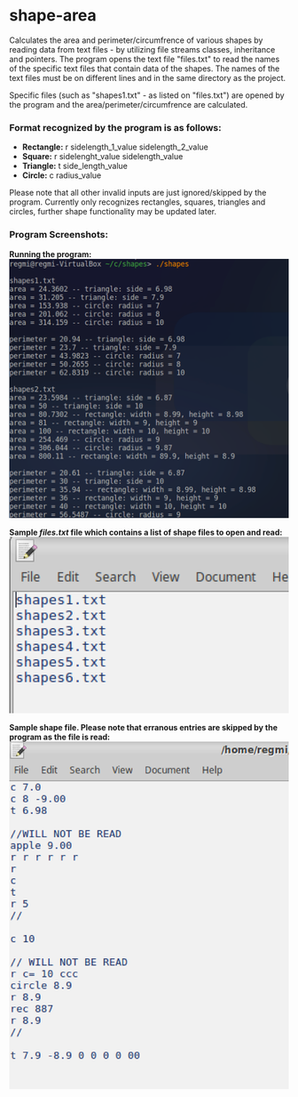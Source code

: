 # shape-area

Calculates the area and perimeter/circumfrence of various shapes by reading data from text files - by utilizing file streams classes, inheritance and pointers. The program opens the text file "files.txt" to read the names of the specific text files that contain data of the shapes. The names of the text files must be on different lines and in the same directory as the project.

Specific files (such as "shapes1.txt" - as listed on "files.txt") are opened by the program and the area/perimeter/circumfrence are calculated. 

### Format recognized by the program is as follows:

- **Rectangle:** r sidelength_1_value sidelength_2_value
- **Square:** r sidelenght_value sidelength_value
- **Triangle:** t side_length_value
- **Circle:** c radius_value

Please note that all other invalid inputs are just ignored/skipped by the program. Currently only recognizes rectangles, squares, triangles and circles, further shape functionality may be updated later.



### Program Screenshots:


**Running the program:**
![](image3.png)


**Sample _files.txt_ file which contains a list of shape files to open and read:**
![](image1.png)

**Sample shape file. Please note that erranous entries are skipped by the program as the file is read:**
![](image2.png)





